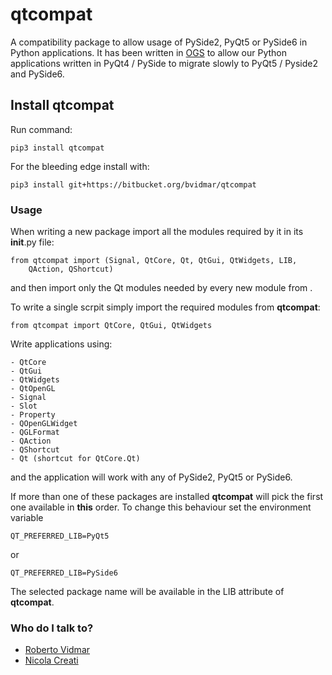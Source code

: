 # qtcompat
A compatibility package to allow usage of PySide2, PyQt5 or PySide6
in Python applications. It has been written
in [OGS](https://inogs.it/)
to allow our Python applications written in PyQt4 / PySide to migrate slowly
to PyQt5 / Pyside2 and PySide6.


## Install qtcompat ##
Run command:
    
    pip3 install qtcompat 

For the bleeding edge install with:

    pip3 install git+https://bitbucket.org/bvidmar/qtcompat

### Usage ###
When writing a new package import all the modules required by it in
its __init__.py file:

    from qtcompat import (Signal, QtCore, Qt, QtGui, QtWidgets, LIB,                
        QAction, QShortcut)

and then import only the Qt modules needed by every new module from .

To write a single scrpit simply import the required modules from **qtcompat**:

    from qtcompat import QtCore, QtGui, QtWidgets


Write applications using:

    - QtCore
    - QtGui
    - QtWidgets
    - QtOpenGL
    - Signal
    - Slot
    - Property
    - QOpenGLWidget
    - QGLFormat
    - QAction
    - QShortcut
    - Qt (shortcut for QtCore.Qt)
and the application will work with any of PySide2, PyQt5 or PySide6.

If more than one of these packages are installed **qtcompat** will pick
the first one available in **this** order. To change this behaviour set the environment
variable

    QT_PREFERRED_LIB=PyQt5
or 

    QT_PREFERRED_LIB=PySide6

The selected package name will be available in the LIB attribute of
**qtcompat**.

### Who do I talk to? ###

* [Roberto Vidmar](http://www.inogs.it//users/roberto-vidmar)
* [Nicola Creati](http://www.inogs.it//users/nicola-creati)
